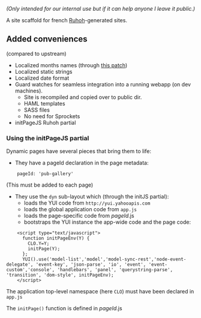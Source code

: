 _(Only intended for our internal use but if it can help anyone I leave it public.)_

A site scaffold for french [Ruhoh](http://ruhoh.com)-generated sites.

## Added conveniences

(compared to upstream)

 - Localized months names (through [this patch](https://github.com/ameuret/ruhoh.rb/commit/afeb989abb8287c475b203dca2e231589d086d78))
 - Localized static strings
 - Localized date format
 - Guard watches for seamless integration into a running webapp (on dev machines).
    - Site is recompiled and copied over to public dir.
    - HAML templates
    - SASS files
    - No need for Sprockets
 - initPageJS Ruhoh partial

### Using the initPageJS partial

Dynamic pages have several pieces that bring them to life:

 - They have a pageId declaration in the page metadata:
 
```
    pageId: 'pub-gallery'
```

 (This must be added to each page)

 - They use the `dyn` sub-layout which (through the initJS partial):
   - loads the YUI code from `http://yui.yahooapis.com`
   - loads the global application code from `app.js`
   - loads the page-specific code from _pageId_.js
   - bootstraps the YUI instance the app-wide code and the page code:
 
```
    <script type="text/javascript">
      function initPageEnv(Y) {
        CLO.Y=Y;
        initPage(Y);
      };
      YUI().use('model-list','model','model-sync-rest','node-event-delegate', 'event-key', 'json-parse', 'io', 'event', 'event-custom','console', 'handlebars', 'panel', 'querystring-parse', 'transition', 'dom-style', initPageEnv);
    </script>
```

The application top-level namespace (here `CLO`) must have been declared in `app.js`

The `initPage()` function is defined in _pageId_.js
